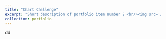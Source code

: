 ```yaml
---
title: "Chart Challenge"
excerpt: "Short description of portfolio item number 2 <br/><img src='/images/cc.png'>"
collection: portfolio
---
```


dd
